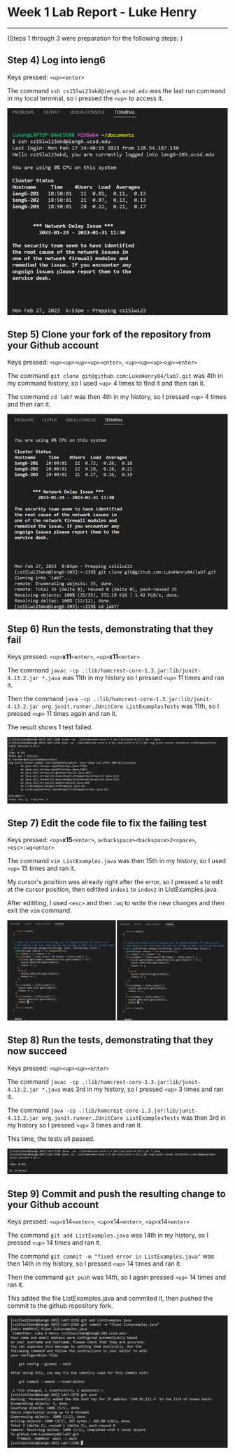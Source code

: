 # Week 1 Lab Report - Luke Henry

***

(Steps 1 through 3 were preparation for the following steps: )

## Step 4) Log into ieng6

Keys pressed: `<up><enter>`

The command `ssh cs15lwi23akd@ieng6.ucsd.edu` was the last run command in my local terminal, so i pressed the `<up>` to access it.

![Image of ssh log in command](https://raw.githubusercontent.com/LukeHenry04/cse15l-lab-reports/main/sshLogIn.png)

## Step 5) Clone your fork of the repository from your Github account

Keys pressed: `<up><up><up><up><enter>`, `<up><up><up><up><enter>`

The command `git clone git@github.com:LukeHenry04/lab7.git` was 4th in my command history, so I used `<up>` 4 times to find it and then ran it.

The command `cd lab7` was then 4th in my history, so I pressed `<up>` 4 times and then ran it.

![Image of git clone command](https://raw.githubusercontent.com/LukeHenry04/cse15l-lab-reports/main/gitCloneRepo.png)

## Step 6) Run the tests, demonstrating that they fail

Keys pressed: `<up>`**x11**`<enter>`, `<up>`**x11**`<enter>`

The command `javac -cp .:lib/hamcrest-core-1.3.jar:lib/junit-4.13.2.jar *.java` was 11th in my history so I pressed `<up>` 11 times and ran it.

Then the command `java -cp .:lib/hamcrest-core-1.3.jar:lib/junit-4.13.2.jar org.junit.runner.JUnitCore ListExamplesTests` was 11th, so I pressed `<up>` 11 times again and ran it.

The result shows 1 test failed.

![Image of running failed tests](https://raw.githubusercontent.com/LukeHenry04/cse15l-lab-reports/main/runTests.png)

## Step 7) Edit the code file to fix the failing test

Keys pressed: `<up>`**x15**`<enter>`, `a<backspace><backspace>2<space>`, `<esc>:wq<enter>`

The command `vim ListExamples.java` was then 15th in my history, so I used `<up>` 15 times and ran it.

My cursor's position was already right after the error, so I pressed `a` to edit at the cursor position, then editited `index1` to `index2` in ListExamples.java.

After edititing, I used `<esc>` and then `:wq` to write the new changes and then exit the `vim` command.

![Image of vim command](https://raw.githubusercontent.com/LukeHenry04/cse15l-lab-reports/main/vim.png)

## Step 8) Run the tests, demonstrating that they now succeed

Keys pressed: `<up><up><up><enter>`

The command `javac -cp .:lib/hamcrest-core-1.3.jar:lib/junit-4.13.2.jar *.java` was 3rd in my history, so I pressed `<up>` 3 times and ran it.

The command `java -cp .:lib/hamcrest-core-1.3.jar:lib/junit-4.13.2.jar org.junit.runner.JUnitCore ListExamplesTests` was then 3rd in my history so I pressed `<up>` 3 times and ran it.

This time, the tests all passed.

![Image of passed tests](https://raw.githubusercontent.com/LukeHenry04/cse15l-lab-reports/main/runTestsPASSED.png)

## Step 9) Commit and push the resulting change to your Github account

Keys pressed: `<up>`x14`<enter>`, `<up>`x14`<enter>`, `<up>`x14`<enter>`

The command `git add ListExamples.java` was 14th in my history, so I pressed `<up>` 14 times and ran it.

The command `git commit -m "fixed error in ListExamples.java"` was then 14th in my history, so I pressed `<up>` 14 times and ran it.

Then the command `git push` was 14th, so I again pressed `<up>` 14 times and ran it.

This added the file ListExamples.java and commited it, then pushed the commit to the github repository fork.

![Image of github commands](https://raw.githubusercontent.com/LukeHenry04/cse15l-lab-reports/main/gitAddCommitPush.png)
